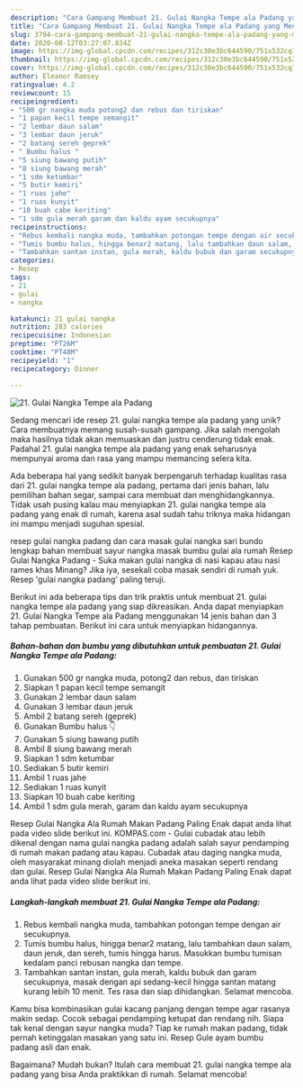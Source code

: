 ```yaml
---
description: "Cara Gampang Membuat 21. Gulai Nangka Tempe ala Padang yang Menggugah Selera"
title: "Cara Gampang Membuat 21. Gulai Nangka Tempe ala Padang yang Menggugah Selera"
slug: 3794-cara-gampang-membuat-21-gulai-nangka-tempe-ala-padang-yang-menggugah-selera
date: 2020-08-12T03:27:07.834Z
image: https://img-global.cpcdn.com/recipes/312c30e3bc644590/751x532cq70/21-gulai-nangka-tempe-ala-padang-foto-resep-utama.jpg
thumbnail: https://img-global.cpcdn.com/recipes/312c30e3bc644590/751x532cq70/21-gulai-nangka-tempe-ala-padang-foto-resep-utama.jpg
cover: https://img-global.cpcdn.com/recipes/312c30e3bc644590/751x532cq70/21-gulai-nangka-tempe-ala-padang-foto-resep-utama.jpg
author: Eleanor Ramsey
ratingvalue: 4.2
reviewcount: 15
recipeingredient:
- "500 gr nangka muda potong2 dan rebus dan tiriskan"
- "1 papan kecil tempe semangit"
- "2 lembar daun salam"
- "3 lembar daun jeruk"
- "2 batang sereh geprek"
- " Bumbu halus "
- "5 siung bawang putih"
- "8 siung bawang merah"
- "1 sdm ketumbar"
- "5 butir kemiri"
- "1 ruas jahe"
- "1 ruas kunyit"
- "10 buah cabe keriting"
- "1 sdm gula merah garam dan kaldu ayam secukupnya"
recipeinstructions:
- "Rebus kembali nangka muda, tambahkan potongan tempe dengan air secukupnya."
- "Tumis bumbu halus, hingga benar2 matang, lalu tambahkan daun salam, daun jeruk, dan sereh, tumis hingga harus. Masukkan bumbu tumisan kedalam panci rebusan nangka dan tempe."
- "Tambahkan santan instan, gula merah, kaldu bubuk dan garam secukupnya, masak dengan api sedang-kecil hingga santan matang kurang lebih 10 menit. Tes rasa dan siap dihidangkan. Selamat mencoba."
categories:
- Resep
tags:
- 21
- gulai
- nangka

katakunci: 21 gulai nangka 
nutrition: 283 calories
recipecuisine: Indonesian
preptime: "PT26M"
cooktime: "PT48M"
recipeyield: "1"
recipecategory: Dinner

---
```



![21. Gulai Nangka Tempe ala Padang](https://img-global.cpcdn.com/recipes/312c30e3bc644590/751x532cq70/21-gulai-nangka-tempe-ala-padang-foto-resep-utama.jpg)

Sedang mencari ide resep 21. gulai nangka tempe ala padang yang unik? Cara membuatnya memang susah-susah gampang. Jika salah mengolah maka hasilnya tidak akan memuaskan dan justru cenderung tidak enak. Padahal 21. gulai nangka tempe ala padang yang enak seharusnya mempunyai aroma dan rasa yang mampu memancing selera kita.

Ada beberapa hal yang sedikit banyak berpengaruh terhadap kualitas rasa dari 21. gulai nangka tempe ala padang, pertama dari jenis bahan, lalu pemilihan bahan segar, sampai cara membuat dan menghidangkannya. Tidak usah pusing kalau mau menyiapkan 21. gulai nangka tempe ala padang yang enak di rumah, karena asal sudah tahu triknya maka hidangan ini mampu menjadi suguhan spesial.

resep gulai nangka padang dan cara masak gulai nangka sari bundo lengkap bahan membuat sayur nangka masak bumbu gulai ala rumah Resep Gulai Nangka Padang - Suka makan gulai nangka di nasi kapau atau nasi rames khas Minang? Jika iya, sesekali coba masak sendiri di rumah yuk. Resep &#39;gulai nangka padang&#39; paling teruji.


Berikut ini ada beberapa tips dan trik praktis untuk membuat 21. gulai nangka tempe ala padang yang siap dikreasikan. Anda dapat menyiapkan 21. Gulai Nangka Tempe ala Padang menggunakan 14 jenis bahan dan 3 tahap pembuatan. Berikut ini cara untuk menyiapkan hidangannya.

<!--inarticleads1-->

##### Bahan-bahan dan bumbu yang dibutuhkan untuk pembuatan 21. Gulai Nangka Tempe ala Padang:

1. Gunakan 500 gr nangka muda, potong2 dan rebus, dan tiriskan
1. Siapkan 1 papan kecil tempe semangit
1. Gunakan 2 lembar daun salam
1. Gunakan 3 lembar daun jeruk
1. Ambil 2 batang sereh (geprek)
1. Gunakan  Bumbu halus 👇
1. Gunakan 5 siung bawang putih
1. Ambil 8 siung bawang merah
1. Siapkan 1 sdm ketumbar
1. Sediakan 5 butir kemiri
1. Ambil 1 ruas jahe
1. Sediakan 1 ruas kunyit
1. Siapkan 10 buah cabe keriting
1. Ambil 1 sdm gula merah, garam dan kaldu ayam secukupnya


Resep Gulai Nangka Ala Rumah Makan Padang Paling Enak dapat anda lihat pada video slide berikut ini. KOMPAS.com - Gulai cubadak atau lebih dikenal dengan nama gulai nangka padang adalah salah sayur pendamping di rumah makan padang atau kapau. Cubadak atau daging nangka muda, oleh masyarakat minang diolah menjadi aneka masakan seperti rendang dan gulai. Resep Gulai Nangka Ala Rumah Makan Padang Paling Enak dapat anda lihat pada video slide berikut ini. 

<!--inarticleads2-->

##### Langkah-langkah membuat 21. Gulai Nangka Tempe ala Padang:

1. Rebus kembali nangka muda, tambahkan potongan tempe dengan air secukupnya.
1. Tumis bumbu halus, hingga benar2 matang, lalu tambahkan daun salam, daun jeruk, dan sereh, tumis hingga harus. Masukkan bumbu tumisan kedalam panci rebusan nangka dan tempe.
1. Tambahkan santan instan, gula merah, kaldu bubuk dan garam secukupnya, masak dengan api sedang-kecil hingga santan matang kurang lebih 10 menit. Tes rasa dan siap dihidangkan. Selamat mencoba.


Kamu bisa kombinasikan gulai kacang panjang dengan tempe agar rasanya makin sedap. Cocok sebagai pendamping ketupat dan rendang nih. Siapa tak kenal dengan sayur nangka muda? Tiap ke rumah makan padang, tidak pernah ketinggalan masakan yang satu ini. Resep Gule ayam bumbu padang asli dan enak. 

Bagaimana? Mudah bukan? Itulah cara membuat 21. gulai nangka tempe ala padang yang bisa Anda praktikkan di rumah. Selamat mencoba!
